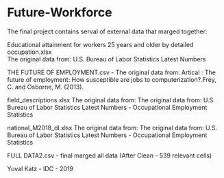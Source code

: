 # Future-Workforce
The final project contains serval of external data that marged together:

Educational attainment for workers 25 years and older by detailed occupation.xlsx	
The original data from: U.S. Bureau of Labor Statistics Latest Numbers

THE FUTURE OF EMPLOYMENT.csv	- The original data from:
Artical : The future of employment: How susceptible are jobs to computerization?.Frey, C. and Osborne, M. (2013). 

field_descriptions.xlsx  The original data from:
The original data from: U.S. Bureau of Labor Statistics Latest Numbers - Occupational Employment Statistics

national_M2018_dl.xlsx  The original data from:
The original data from: U.S. Bureau of Labor Statistics Latest Numbers - Occupational Employment Statistics

FULL DATA2.csv - final marged all data (After Clean - 539 relevant cells)


Yuval Katz - IDC - 2019
